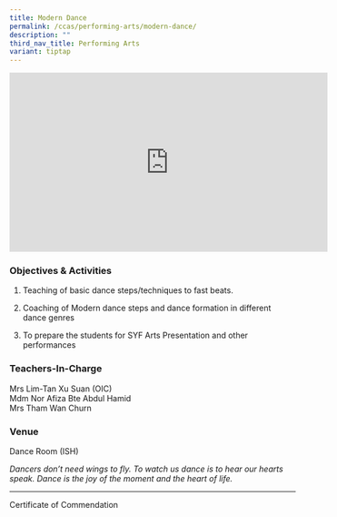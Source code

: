 ```yaml
---
title: Modern Dance
permalink: /ccas/performing-arts/modern-dance/
description: ""
third_nav_title: Performing Arts
variant: tiptap
---
```

<div class="iframe-wrapper">
<iframe height="315" width="560" allowfullscreen="true" frameborder="0" src="https://www.youtube.com/embed/ZWOopEUEEQM?si=Z_DyEnnVIdkVS5fh"></iframe>
</div>
<h3>Objectives &amp; Activities</h3>
<ol data-tight="true" class="tight">
<li>
<p>Teaching of basic dance steps/techniques to fast beats.</p>
</li>
<li>
<p>Coaching of Modern dance steps and dance formation in different dance
genres</p>
</li>
<li>
<p>To prepare the students for SYF Arts Presentation and other performances</p>
</li>
</ol>
<h3>Teachers-In-Charge</h3>
<p>Mrs Lim-Tan Xu Suan (OIC)
<br>Mdm Nor Afiza Bte Abdul Hamid
<br>Mrs Tham Wan Churn</p>
<h3>Venue</h3>
<p>Dance Room (ISH)</p>
<p><em>Dancers don’t need wings to fly. To watch us dance is to hear our hearts speak. Dance is the joy of the moment and the heart of life.</em>
</p>
<hr>
<p>Certificate of Commendation</p>
